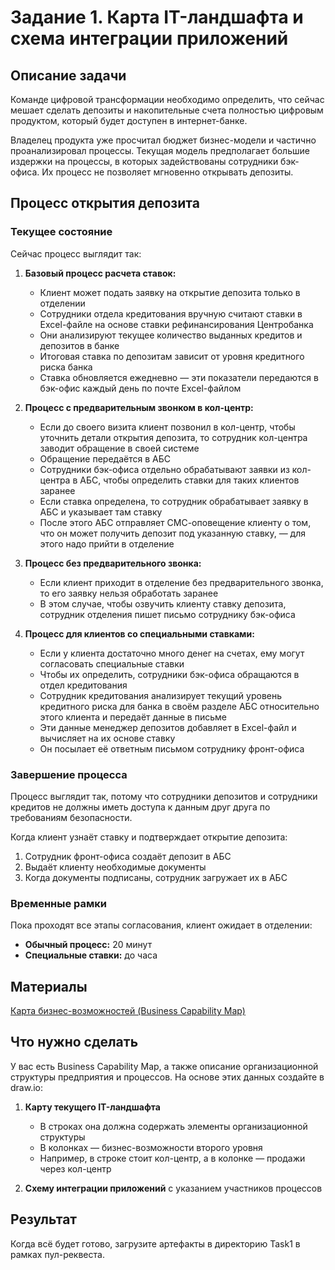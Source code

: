 # Задание 1. Карта IT-ландшафта и схема интеграции приложений

## Описание задачи

Команде цифровой трансформации необходимо определить, что сейчас мешает сделать депозиты и накопительные счета полностью цифровым продуктом, который будет доступен в интернет-банке.

Владелец продукта уже просчитал бюджет бизнес-модели и частично проанализировал процессы. Текущая модель предполагает большие издержки на процессы, в которых задействованы сотрудники бэк-офиса. Их процесс не позволяет мгновенно открывать депозиты.

## Процесс открытия депозита

### Текущее состояние

Сейчас процесс выглядит так:

1. **Базовый процесс расчета ставок:**
   - Клиент может подать заявку на открытие депозита только в отделении
   - Сотрудники отдела кредитования вручную считают ставки в Excel-файле на основе ставки рефинансирования Центробанка
   - Они анализируют текущее количество выданных кредитов и депозитов в банке
   - Итоговая ставка по депозитам зависит от уровня кредитного риска банка
   - Ставка обновляется ежедневно — эти показатели передаются в бэк-офис каждый день по почте Excel-файлом

2. **Процесс с предварительным звонком в кол-центр:**
   - Если до своего визита клиент позвонил в кол-центр, чтобы уточнить детали открытия депозита, то сотрудник кол-центра заводит обращение в своей системе
   - Обращение передаётся в АБС
   - Сотрудники бэк-офиса отдельно обрабатывают заявки из кол-центра в АБС, чтобы определить ставки для таких клиентов заранее
   - Если ставка определена, то сотрудник обрабатывает заявку в АБС и указывает там ставку
   - После этого АБС отправляет СМС-оповещение клиенту о том, что он может получить депозит под указанную ставку, — для этого надо прийти в отделение

3. **Процесс без предварительного звонка:**
   - Если клиент приходит в отделение без предварительного звонка, то его заявку нельзя обработать заранее
   - В этом случае, чтобы озвучить клиенту ставку депозита, сотрудник отделения пишет письмо сотруднику бэк-офиса

4. **Процесс для клиентов со специальными ставками:**
   - Если у клиента достаточно много денег на счетах, ему могут согласовать специальные ставки
   - Чтобы их определить, сотрудники бэк-офиса обращаются в отдел кредитования
   - Сотрудник кредитования анализирует текущий уровень кредитного риска для банка в своём разделе АБС относительно этого клиента и передаёт данные в письме
   - Эти данные менеджер депозитов добавляет в Excel-файл и вычисляет на их основе ставку
   - Он посылает её ответным письмом сотруднику фронт-офиса

### Завершение процесса

Процесс выглядит так, потому что сотрудники депозитов и сотрудники кредитов не должны иметь доступа к данным друг друга по требованиям безопасности. 

Когда клиент узнаёт ставку и подтверждает открытие депозита:
1. Сотрудник фронт-офиса создаёт депозит в АБС
2. Выдаёт клиенту необходимые документы
3. Когда документы подписаны, сотрудник загружает их в АБС

### Временные рамки

Пока проходят все этапы согласования, клиент ожидает в отделении:
- **Обычный процесс:** 20 минут
- **Специальные ставки:** до часа

## Материалы

[Карта бизнес-возможностей (Business Capability Map)](Business_Capability_Map.puml)

## Что нужно сделать

У вас есть Business Capability Map, а также описание организационной структуры предприятия и процессов. На основе этих данных создайте в draw.io:

1. **Карту текущего IT-ландшафта**
   - В строках она должна содержать элементы организационной структуры
   - В колонках — бизнес-возможности второго уровня
   - Например, в строке стоит кол-центр, а в колонке — продажи через кол-центр

2. **Схему интеграции приложений** с указанием участников процессов

## Результат

Когда всё будет готово, загрузите артефакты в директорию Task1 в рамках пул-реквеста.